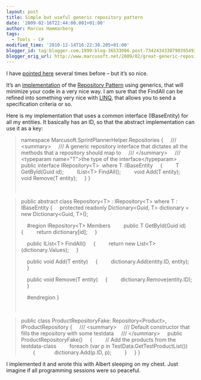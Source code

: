 ```yaml
---
layout: post
title: Simple but useful generic repository pattern
date: '2009-02-16T22:44:00.001+01:00'
author: Marcus Hammarberg
tags:
  - Tools - C#
modified_time: '2010-12-14T16:22:38.205+01:00'
blogger_id: tag:blogger.com,1999:blog-36533086.post-7342434330790395493
blogger_orig_url: http://www.marcusoft.net/2009/02/great-generic-repository-patter.html
---
```



I have [pointed
here](http://blogs.hibernatingrhinos.com/nhibernate/archive/2008/10/08/the-repository-pattern.aspx)
several times before – but it’s so nice.

It’s an
[implementation](http://blogs.hibernatingrhinos.com/nhibernate/archive/2008/10/08/the-repository-pattern.aspx)
of the [Repository
Pattern](http://martinfowler.com/eaaCatalog/repository.html) using
generics, that will minimize your code in a very nice way. I am sure
that the FindAll can be refined into something very nice with
[LINQ](http://msdn.microsoft.com/en-us/library/bb308959.aspx), that
allows you to send a specification criteria or so.

Here is my implementation that uses a common interface (IBaseEntity) for
all my entities. It basically has an ID, so that the abstract
implementation can use it as a key:

> namespace Marcusoft.SprintPlannerHelper.Repositories
> {
>     /// \<summary\>
>     /// A generic repository interface that dictates all the methods
> that a repository should map to
>     /// \</summary\>
>     /// \<typeparam name="T"\>the type of the
> interface\</typeparam\>
>     public interface IRepository\<T\>  where T :IBaseEntity
>     {
>         T GetById(Guid id);
>         IList\<T\> FindAll();
>         void Add(T entity);
>         void Remove(T entity);
>     }
> }
>
>  

> public abstract class Repository\<T\> : IRepository\<T\> where T :
> IBaseEntity
> {
>     protected readonly Dictionary\<Guid, T\> dictionary = new
> Dictionary\<Guid, T\>();
>
>     \#region IRepository\<T\> Members 
>   
>     public T GetById(Guid id)
>     {
>         return dictionary\[id\];
>     }
>
>     public IList\<T\> FindAll()
>     {
>         return new List\<T\>(dictionary.Values);
>     }
>
>     public void Add(T entity)
>     {
>         dictionary.Add(entity.ID, entity);
>     }
>
>     public void Remove(T entity)
>     {
>         dictionary.Remove(entity.ID);
>     }
>
>     \#endregion
> }
>
>  

> public class ProductRepositoryFake: Repository\<Product\>,
> IProductRepository
> {
>     /// \<summary\>
>     /// Default constructor that fills the repository with some
> testdata
>     /// \</summary\>
>     public ProductRepositoryFake()
>     {
>         // Add the products from the testdata-class
>         foreach (var p in TestData.GetTestProductList())
>         {
>             dictionary.Add(p.ID, p);
>         }
>     }
> }

I implemented it and wrote this with Albert sleeping on my chest. Just
imagine if all programming sessions were so peaceful.
